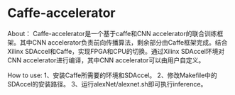 # Caffe-accelerator
About：
Caffe-accelerator是一个基于caffe和CNN accelerator的联合训练框架。其中CNN accelerator负责前向传播算法，剩余部分由Caffe框架完成。结合Xilinx SDAccel和Caffe，实现FPGA和CPU的切换。通过Xilinx SDAccel环境对CNN accelerator进行编译，其中CNN accelerator可以由用户自定义。

How to use:
1、安装Caffe所需要的环境和SDAccel。
2、修改Makefile中的SDAccel的安装路径。
3、运行alexNet/alexnet.sh即可执行inference。

